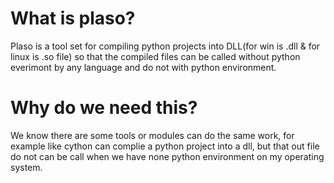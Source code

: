 # What is plaso?
Plaso is a tool set for compiling python projects into DLL(for win is .dll &amp; for linux is .so file) so that the compiled files can be called without python everimont by any language and do not with python environment.
# Why do we need this?
We know there are some tools or modules can do the same work, for example like cython can complie a python project into a dll, but that out file do not can be call when we have none python environment on my operating system.
